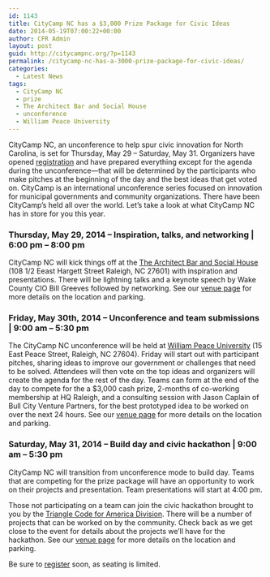 ```yaml
---
id: 1143
title: CityCamp NC has a $3,000 Prize Package for Civic Ideas
date: 2014-05-19T07:00:22+00:00
author: CFR Admin
layout: post
guid: http://citycampnc.org/?p=1143
permalink: /citycamp-nc-has-a-3000-prize-package-for-civic-ideas/
categories:
  - Latest News
tags:
  - CityCamp NC
  - prize
  - The Architect Bar and Social House
  - unconference
  - William Peace University
---
```

CityCamp NC, an unconference to help spur civic innovation for North Carolina, is set for Thursday, May 29 &#8211; Saturday, May 31. Organizers have opened [registration](http://citycampnc.org/register/) and have prepared everything except for the agenda during the unconference—that will be determined by the participants who make pitches at the beginning of the day and the best ideas that get voted on. CityCamp is an international unconference series focused on innovation for municipal governments and community organizations. There have been CityCamp&#8217;s held all over the world. Let&#8217;s take a look at what CityCamp NC has in store for you this year.<!--more-->

### Thursday, May 29, 2014 – Inspiration, talks, and networking | 6:00 pm &#8211; 8:00 pm

CityCamp NC will kick things off at the [The Architect Bar and Social House](http://www.architectbar.com/ "The Architect Bar and Social House") (108 1/2 Eeast Hargett Street Raleigh, NC 27601) with inspiration and presentations. There will be lightning talks and a keynote speech by Wake County CIO Bill Greeves followed by networking. See our [venue page](http://citycampnc.org/venue/ "Venue") for more details on the location and parking.

### Friday, May 30th, 2014 – Unconference and team submissions | 9:00 am &#8211; 5:30 pm

The CityCamp NC unconference will be held at <a title="William Peace University" href="http://www.peace.edu/" target="_blank">William Peace University</a> (15 East Peace Street, Raleigh, NC 27604). Friday will start out with participant pitches, sharing ideas to improve our government or challenges that need to be solved. Attendees will then vote on the top ideas and organizers will create the agenda for the rest of the day. Teams can form at the end of the day to compete for the a $3,000 cash prize, 2-months of co-working membership at HQ Raleigh, and a consulting session with Jason Caplain of Bull City Venture Partners, for the best prototyped idea to be worked on over the next 24 hours. See our [venue page](http://citycampnc.org/venue/ "Venue") for more details on the location and parking.

### Saturday, May 31, 2014 – Build day and civic hackathon | 9:00 am &#8211; 5:30 pm

CityCamp NC will transition from unconference mode to build day. Teams that are competing for the prize package will have an opportunity to work on their projects and presentation. Team presentations will start at 4:00 pm.

Those not participating on a team can join the civic hackathon brought to you by the [Triangle Code for America Division](http://www.meetup.com/Triangle-Code-for-America/). There will be a number of projects that can be worked on by the community. Check back as we get close to the event for details about the projects we&#8217;ll have for the hackathon. See our [venue page](http://citycampnc.org/venue/ "Venue") for more details on the location and parking.

Be sure to [register](http://citycampnc.org/register/ "Register") soon, as seating is limited.